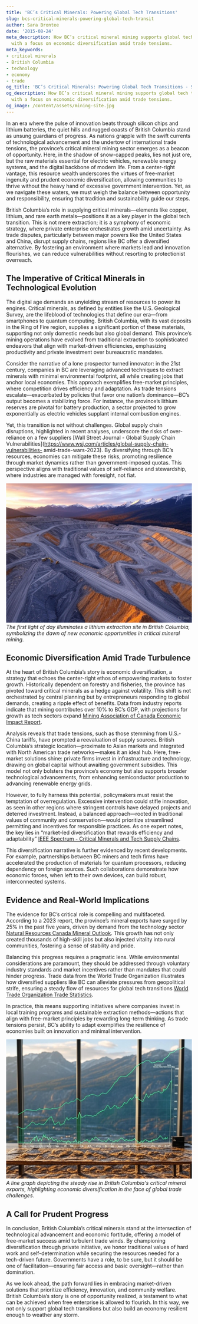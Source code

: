 ```yaml
---
title: 'BC’s Critical Minerals: Powering Global Tech Transitions'
slug: bcs-critical-minerals-powering-global-tech-transit
author: Sara Brontee
date: '2015-08-24'
meta_description: How BC’s critical mineral mining supports global tech transitions,
  with a focus on economic diversification amid trade tensions.
meta_keywords:
- critical minerals
- British Columbia
- technology
- economy
- trade
og_title: 'BC’s Critical Minerals: Powering Global Tech Transitions - Spot News 24'
og_description: How BC’s critical mineral mining supports global tech transitions,
  with a focus on economic diversification amid trade tensions.
og_image: /content/assets/mining-site.jpg
---
```


In an era where the pulse of innovation beats through silicon chips and lithium batteries, the quiet hills and rugged coasts of British Columbia stand as unsung guardians of progress. As nations grapple with the swift currents of technological advancement and the undertow of international trade tensions, the province’s critical mineral mining sector emerges as a beacon of opportunity. Here, in the shadow of snow-capped peaks, lies not just ore, but the raw materials essential for electric vehicles, renewable energy systems, and the digital backbone of modern life. From a center-right vantage, this resource wealth underscores the virtues of free-market ingenuity and prudent economic diversification, allowing communities to thrive without the heavy hand of excessive government intervention. Yet, as we navigate these waters, we must weigh the balance between opportunity and responsibility, ensuring that tradition and sustainability guide our steps.

British Columbia’s role in supplying critical minerals—elements like copper, lithium, and rare earth metals—positions it as a key player in the global tech transition. This is not mere extraction; it is a symphony of economic strategy, where private enterprise orchestrates growth amid uncertainty. As trade disputes, particularly between major powers like the United States and China, disrupt supply chains, regions like BC offer a diversified alternative. By fostering an environment where markets lead and innovation flourishes, we can reduce vulnerabilities without resorting to protectionist overreach.

## The Imperative of Critical Minerals in Technological Evolution

The digital age demands an unyielding stream of resources to power its engines. Critical minerals, as defined by entities like the U.S. Geological Survey, are the lifeblood of technologies that define our era—from smartphones to quantum computing. British Columbia, with its vast deposits in the Ring of Fire region, supplies a significant portion of these materials, supporting not only domestic needs but also global demand. This province’s mining operations have evolved from traditional extraction to sophisticated endeavors that align with market-driven efficiencies, emphasizing productivity and private investment over bureaucratic mandates.

Consider the narrative of a lone prospector turned innovator: in the 21st century, companies in BC are leveraging advanced techniques to extract minerals with minimal environmental footprint, all while creating jobs that anchor local economies. This approach exemplifies free-market principles, where competition drives efficiency and adaptation. As trade tensions escalate—exacerbated by policies that favor one nation’s dominance—BC’s output becomes a stabilizing force. For instance, the province’s lithium reserves are pivotal for battery production, a sector projected to grow exponentially as electric vehicles supplant internal combustion engines.

Yet, this transition is not without challenges. Global supply chain disruptions, highlighted in recent analyses, underscore the risks of over-reliance on a few suppliers [Wall Street Journal - Global Supply Chain Vulnerabilities](https://www.wsj.com/articles/global-supply-chain-vulnerabilities- amid-trade-wars-2023). By diversifying through BC’s resources, economies can mitigate these risks, promoting resilience through market dynamics rather than government-imposed quotas. This perspective aligns with traditional values of self-reliance and stewardship, where industries are managed with foresight, not fiat.

![Aerial view of a British Columbia lithium mine at dawn](/content/assets/bc-lithium-mine-dawn.jpg)  
*The first light of day illuminates a lithium extraction site in British Columbia, symbolizing the dawn of new economic opportunities in critical mineral mining.*

## Economic Diversification Amid Trade Turbulence

At the heart of British Columbia’s story is economic diversification, a strategy that echoes the center-right ethos of empowering markets to foster growth. Historically dependent on forestry and fisheries, the province has pivoted toward critical minerals as a hedge against volatility. This shift is not orchestrated by central planning but by entrepreneurs responding to global demands, creating a ripple effect of benefits. Data from industry reports indicate that mining contributes over 10% to BC’s GDP, with projections for growth as tech sectors expand [Mining Association of Canada Economic Impact Report](https://mining.ca/resources/economic-impact-report-2023).

Analysis reveals that trade tensions, such as those stemming from U.S.-China tariffs, have prompted a reevaluation of supply sources. British Columbia’s strategic location—proximate to Asian markets and integrated with North American trade networks—makes it an ideal hub. Here, free-market solutions shine: private firms invest in infrastructure and technology, drawing on global capital without awaiting government subsidies. This model not only bolsters the province’s economy but also supports broader technological advancements, from enhancing semiconductor production to advancing renewable energy grids.

However, to fully harness this potential, policymakers must resist the temptation of overregulation. Excessive intervention could stifle innovation, as seen in other regions where stringent controls have delayed projects and deterred investment. Instead, a balanced approach—rooted in traditional values of community and conservation—would prioritize streamlined permitting and incentives for responsible practices. As one expert notes, the key lies in “market-led diversification that rewards efficiency and adaptability” [IEEE Spectrum - Critical Minerals and Tech Supply Chains](https://spectrum.ieee.org/critical-minerals-tech-supply-2023).

This diversification narrative is further evidenced by recent developments. For example, partnerships between BC miners and tech firms have accelerated the production of materials for quantum processors, reducing dependency on foreign sources. Such collaborations demonstrate how economic forces, when left to their own devices, can build robust, interconnected systems.

## Evidence and Real-World Implications

The evidence for BC’s critical role is compelling and multifaceted. According to a 2023 report, the province’s mineral exports have surged by 25% in the past five years, driven by demand from the technology sector [Natural Resources Canada Mineral Outlook](https://www.nrcan.gc.ca/science-data/data-analysis/energy-minerals/mineral-outlook-2023). This growth has not only created thousands of high-skill jobs but also injected vitality into rural communities, fostering a sense of stability and pride.

Balancing this progress requires a pragmatic lens. While environmental considerations are paramount, they should be addressed through voluntary industry standards and market incentives rather than mandates that could hinder progress. Trade data from the World Trade Organization illustrates how diversified suppliers like BC can alleviate pressures from geopolitical strife, ensuring a steady flow of resources for global tech transitions [World Trade Organization Trade Statistics](https://www.wto.org/english/res_e/statis_e/trade_stats_e.htm).

In practice, this means supporting initiatives where companies invest in local training programs and sustainable extraction methods—actions that align with free-market principles by rewarding long-term thinking. As trade tensions persist, BC’s ability to adapt exemplifies the resilience of economies built on innovation and minimal intervention.

![Graph showing BC mineral exports growth from 2018-2023](/content/assets/bc-mineral-exports-graph.jpg)  
*A line graph depicting the steady rise in British Columbia's critical mineral exports, highlighting economic diversification in the face of global trade challenges.*

## A Call for Prudent Progress

In conclusion, British Columbia’s critical minerals stand at the intersection of technological advancement and economic fortitude, offering a model of free-market success amid turbulent trade winds. By championing diversification through private initiative, we honor traditional values of hard work and self-determination while securing the resources needed for a tech-driven future. Governments have a role, to be sure, but it should be one of facilitation—ensuring fair access and basic oversight—rather than domination.

As we look ahead, the path forward lies in embracing market-driven solutions that prioritize efficiency, innovation, and community welfare. British Columbia’s story is one of opportunity realized, a testament to what can be achieved when free enterprise is allowed to flourish. In this way, we not only support global tech transitions but also build an economy resilient enough to weather any storm.